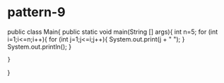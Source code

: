 
# pattern-9
public class Main{
    public static void main(String [] args){
        int n=5;
        for (int i=1;i<=n;i++){
             for (int j=1;j<=i;j++){
                System.out.print(j + " ");
            }
            System.out.println();
        }
        
        
    }
}
